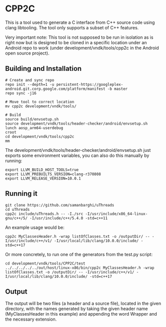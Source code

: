 # CPP2C
This is a tool used to generate a C interface from C++ source code using clang libtooling. The tool only supports a subset of C++ features.

Very important note: This tool is not supposed to be run in isolation as is right now but is designed to be cloned in a specific location under an Android repo to work (under development/vndk/tools/cpp2c in the Android open source project).

## Building and Installation
```
# Create and sync repo
repo init --depth=1 -u persistent-https://googleplex-android.git.corp.google.com/platform/manifest -b master
repo sync -j16

# Move tool to correct location
mv cpp2c development/vndk/tools/

# Build
source build/envsetup.sh
source development/vndk/tools/header-checker/android/envsetup.sh
lunch aosp_arm64-userdebug
croot
cd development/vndk/tools/cpp2c
mm
```

The development/vndk/tools/header-checker/android/envsetup.sh just exports some environment variables, you can also do this manually by running:
```
export LLVM_BUILD_HOST_TOOLS=true
export LLVM_PREBUILTS_VERSION=clang-r370808
export LLVM_RELEASE_VERSION=10.0.1
```

## Running it
```
git clone https://github.com/samanbarghi/uThreads
cd uThreads
cpp2c include/uThreads.h -- -I./src -I/usr/include/x86_64-linux-gnu/c++/5/ -I/usr/include/c++/5.4.0 -std=c++11
```

An example usage would be:
```
cpp2c MyClassesHeader.h -wrap listOfClasses.txt -o /outputDir/ -- -I/usr/include/c++/v1/ -I/usr/local/lib/clang/10.0.0/include/ -std=c++17
```

Or more concretely, to run one of the generators from the test.py script:
```
cd development/vndk/tools/CPP2C/test
../../../../../out/host/linux-x86/bin/cpp2c MyClassesHeader.h -wrap listOfClasses.txt -o /outputDir/ -- -I/usr/include/c++/v1/ -I/usr/local/lib/clang/10.0.0/include/ -std=c++17
```

## Output
The output will be two files (a header and a source file), located in the given directory, with the names generated by taking the given header name (MyClassesHeader in this example) and appending the word Wrapper and the necessary extension.

